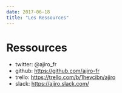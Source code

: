 ```yaml
---
date: 2017-06-18
title: "Les Ressources"
---
```


# Ressources

- twitter: @ajiro_fr
- github: https://github.com/ajiro-fr
- trello: https://trello.com/b/1hevcibn/ajiro
- slack: https://ajiro.slack.com/
